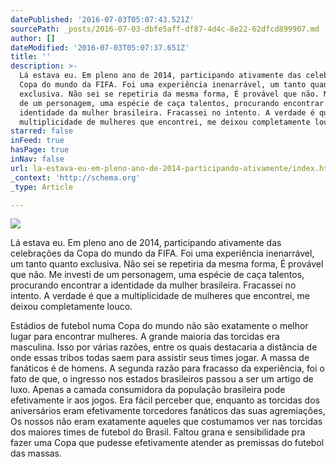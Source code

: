 ```yaml
---
datePublished: '2016-07-03T05:07:43.521Z'
sourcePath: _posts/2016-07-03-dbfe5aff-df87-4d4c-8e22-62dfcd899907.md
author: []
dateModified: '2016-07-03T05:07:37.651Z'
title: ''
description: >-
  Lá estava eu. Em pleno ano de 2014, participando ativamente das celebrações da
  Copa do mundo da FIFA. Foi uma experiência inenarrável, um tanto quanto
  exclusiva. Não sei se repetiria da mesma forma, É provável que não. Me investi
  de um personagem, uma espécie de caça talentos, procurando encontrar a
  identidade da mulher brasileira. Fracassei no intento. A verdade é que a
  multiplicidade de mulheres que encontrei, me deixou completamente louco. 
starred: false
inFeed: true
hasPage: true
inNav: false
url: la-estava-eu-em-pleno-ano-de-2014-participando-ativamente/index.html
_context: 'http://schema.org'
_type: Article

---
```

![](https://the-grid-user-content.s3-us-west-2.amazonaws.com/3c756e0c-5e40-4ece-a9d4-0cd8459a522a.jpg)

Lá estava eu. Em pleno ano de 2014, participando ativamente das celebrações da Copa do mundo da FIFA. Foi uma experiência inenarrável, um tanto quanto exclusiva. Não sei se repetiria da mesma forma, É provável que não. Me investi de um personagem, uma espécie de caça talentos, procurando encontrar a identidade da mulher brasileira. Fracassei no intento. A verdade é que a multiplicidade de mulheres que encontrei, me deixou completamente louco. 

Estádios de futebol numa Copa do mundo não são exatamente o melhor lugar para encontrar mulheres. A grande maioria das torcidas era masculina. Isso por várias razões, entre os quais destacaria a distância de onde essas tribos todas saem para assistir seus times jogar. A massa de fanáticos é de homens. A segunda razão para fracasso da experiência, foi o fato de que, o ingresso nos estados brasileiros passou a ser um artigo de luxo. Apenas a camada consumidora da população brasileira pode efetivamente ir aos jogos. Era fácil perceber que, enquanto as torcidas dos aniversários eram efetivamente torcedores fanáticos das suas agremiações, Os nossos não eram exatamente aqueles que costumamos ver nas torcidas dos maiores times de futebol do Brasil. Faltou grana e sensibilidade pra fazer uma Copa que pudesse efetivamente atender as premissas do futebol das massas.